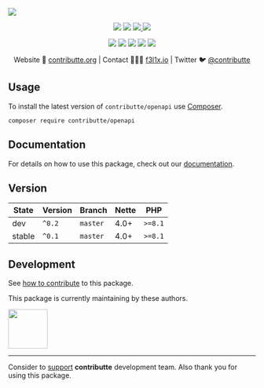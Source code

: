 ![](https://heatbadger.now.sh/github/readme/contributte/openapi/)

<p align=center>
  <a href="https://github.com/contributte/openapi/actions"><img src="https://badgen.net/github/checks/contributte/openapi/master?cache=300"></a>
  <a href="https://coveralls.io/r/contributte/openapi"><img src="https://badgen.net/coveralls/c/github/contributte/openapi"></a>
  <a href="https://packagist.org/packages/contributte/openapi"> <img src="https://badgen.net/packagist/dm/contributte/openapi"> </a>
  <a href="https://packagist.org/packages/contributte/openapi"> <img src="https://badgen.net/packagist/v/contributte/openapi"> </a>
</p>
<p align=center>
  <a href="https://packagist.org/packages/contributte/openapi"><img src="https://badgen.net/packagist/php/contributte/openapi"></a>
  <a href="https://github.com/contributte/openapi"><img src="https://badgen.net/github/license/contributte/openapi"></a>
  <a href="https://bit.ly/ctteg"><img src="https://badgen.net/badge/support/gitter/cyan"></a>
  <a href="https://bit.ly/cttfo"><img src="https://badgen.net/badge/support/forum/yellow"></a>
  <a href="https://contributte.org/partners.html"><img src="https://badgen.net/badge/become/a%20patron/F96854"></a>
<p>

<p align=center>
Website 🚀 <a href="https://contributte.org">contributte.org</a> | Contact 👨🏻‍💻 <a href="https://f3l1x.io">f3l1x.io</a> | Twitter 🐦 <a href="https://twitter.com/contributte">@contributte</a>
</p>

## Usage

To install the latest version of `contributte/openapi` use [Composer](https://getcomposer.org).

```
composer require contributte/openapi
```

## Documentation

For details on how to use this package, check out our [documentation](.docs).

## Version

| State       | Version | Branch   | Nette | PHP     |
|-------------|---------|----------|------|---------|
| dev         | `^0.2`  | `master` | 4.0+ | `>=8.1` |
| stable      | `^0.1`  | `master` | 4.0+ | `>=8.1` |

## Development

See [how to contribute](https://contributte.org/contributing.html) to this package.

This package is currently maintaining by these authors.

<a href="https://github.com/f3l1x">
  <img width="80" height="80" src="https://avatars2.githubusercontent.com/u/538058?v=3&s=80">
</a>

-----

Consider to [support](https://contributte.org/partners.html) **contributte** development team.
Also thank you for using this package.
